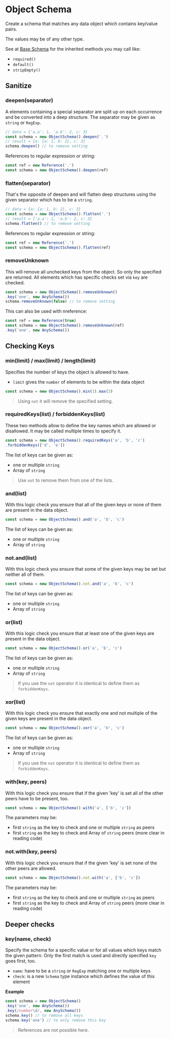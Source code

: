 # Object Schema

Create a schema that matches any data object which contains key/value pairs.

The values may be of any other type.

See at [Base Schema](base.md) for the inherited methods you may call like:
- `required()`
- `default()`
- `stripEmpty()`


## Sanitize

### deepen(separator)

A elements containing a special separator are split up on each occurrence and be
converted into a deep structure. The separator may be given as `string` or `RegExp`.

```js
// data = {'a.a': 1, 'a.b': 2, c: 3}
const schema = new ObjectSchema().deepen('.')
// result = {a: {a: 1, b: 2}, c: 3}
schema.deepen() // to remove setting
```

References to regular expression or string:

```js
const ref = new Reference('.')
const schema = new ObjectSchema().deepen(ref)
```

### flatten(separator)

That's the opposite of deepen and will flatten deep structures using the given
separator which has to be a `string`.

```js
// data = {a: {a: 1, b: 2}, c: 3}
const schema = new ObjectSchema().flatten('.')
// result = {'a.a': 1, 'a.b': 2, c: 3}
schema.flatten() // to remove setting
```

References to regular expression or string:

```js
const ref = new Reference('.')
const schema = new ObjectSchema().flatten(ref)
```

### removeUnknown

This will remove all unchecked keys from the object. So only the specified are returned.
All elements which has specific checks set via `key` are checked.

```js
const schema = new ObjectSchema().removeUnknown()
.key('one', new AnySchema())
schema.removeUnknown(false) // to remove setting
```

This can also be used with nreference:

```js
const ref = new Reference(true)
const schema = new ObjectSchema().removeUnknown(ref)
.key('one', new AnySchema())
```


## Checking Keys

### min(limit) / max(limit) / length(limit)

Specifies the number of keys the object is allowed to have.
- `limit` gives the `number` of elements to be within the data object

```js
const schema = new ObjectSchema().min(1).max(3)
```

> Using `not` it will remove the specified setting.

### requiredKeys(list) / forbiddenKeys(list)

These two methods allow to define the key names which are allowed or disallowed.
It may be called multiple times to specify it.

```js
const schema = new ObjectSchema().requiredKeys('a', 'b', 'c')
.forbiddenKeys(['d', 'e'])
```

The list of keys can be given as:
- one or multiple `string`
- Array of `string`

> Use `not` to remove them from one of the lists.

### and(list)

With this logic check you ensure that all of the given keys or none of them are
present in the data object.

```js
const schema = new ObjectSchema().and('a', 'b', 'c')
```

The list of keys can be given as:
- one or multiple `string`
- Array of `string`

### not.and(list)

With this logic check you ensure that some of the given keys may be set but neither
all of them.

```js
const schema = new ObjectSchema().not.and('a', 'b', 'c')
```

The list of keys can be given as:
- one or multiple `string`
- Array of `string`

### or(list)

With this logic check you ensure that at least one of the given keys are
present in the data object.

```js
const schema = new ObjectSchema().or('a', 'b', 'c')
```

The list of keys can be given as:
- one or multiple `string`
- Array of `string`

> If you use the `not` operator it is identical to define them as `forbiddenKeys`.

### xor(list)

With this logic check you ensure that exactly one and not multiple of the given keys are
present in the data object.

```js
const schema = new ObjectSchema().xor('a', 'b', 'c')
```

The list of keys can be given as:
- one or multiple `string`
- Array of `string`

> If you use the `not` operator it is identical to define them as `forbiddenKeys`.

### with(key, peers)

With this logic check you ensure that if the given 'key' is set all of the other
peers have to be present, too.

```js
const schema = new ObjectSchema().with('a', ['b', 'c'])
```

The parameters may be:
- first `string` as the key to check and one or multiple `string` as peers
- first `string` as the key to check and Array of `string` peers (more clear in
  reading code)

### not.with(key, peers)

With this logic check you ensure that if the given 'key' is set none of the other
peers are allowed.

```js
const schema = new ObjectSchema().not.with('a', ['b', 'c'])
```

The parameters may be:
- first `string` as the key to check and one or multiple `string` as peers
- first `string` as the key to check and Array of `string` peers (more clear in
  reading code)


## Deeper checks

### key(name, check)

Specify the schema for a specific value or for all values which keys match the given pattern. Only the first
match is used and directly specified `key` goes first, too.
- `name`: have to be a `string` or `RegExp` matching one or multiple keys
- `check`: is a new `Schema` type instance which defines the value of this element

__Example__

```js
const schema = new ObjectSchema()
.key('one', new AnySchema())
.key(/number\d/, new AnySchema())
schema.key() // to remove all keys
schema.key('one') // to only remove this key
```

> References are not possible here.
